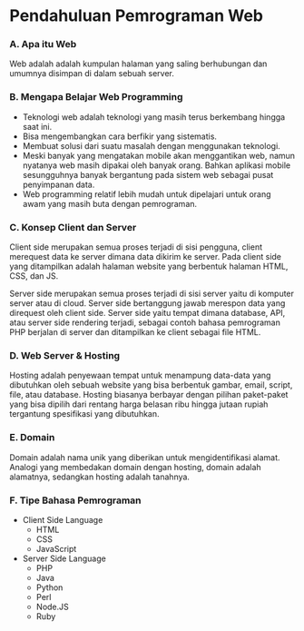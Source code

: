 # Pendahuluan Pemrograman Web

### A. Apa itu Web
Web adalah adalah kumpulan halaman yang saling berhubungan dan umumnya disimpan di dalam sebuah server.

### B. Mengapa Belajar Web Programming
- Teknologi web adalah teknologi yang masih terus berkembang hingga saat ini.
- Bisa mengembangkan cara berfikir yang sistematis.
- Membuat solusi dari suatu masalah dengan menggunakan teknologi.
- Meski banyak yang mengatakan mobile akan menggantikan web, namun nyatanya web masih dipakai oleh banyak orang. Bahkan aplikasi mobile sesungguhnya banyak bergantung pada sistem web sebagai pusat penyimpanan data.
- Web programming relatif lebih mudah untuk dipelajari untuk orang awam yang masih buta dengan pemrograman.

### C. Konsep Client dan Server
Client side merupakan semua proses terjadi di sisi pengguna, client merequest data ke server dimana data dikirim ke server. Pada client side yang ditampilkan adalah halaman website yang berbentuk halaman HTML, CSS, dan JS.

Server side merupakan semua proses terjadi di sisi server yaitu di komputer server atau di cloud. Server side bertanggung jawab merespon data yang direquest oleh client side. Server side yaitu tempat dimana database, API, atau server side rendering terjadi, sebagai contoh bahasa pemrograman PHP berjalan di server dan ditampilkan ke client sebagai file HTML.

### D. Web Server & Hosting
Hosting adalah penyewaan tempat untuk menampung data-data yang dibutuhkan oleh sebuah website yang bisa berbentuk gambar, email, script, file, atau database. Hosting biasanya berbayar dengan pilihan paket-paket yang bisa dipilih dari rentang harga belasan ribu hingga jutaan rupiah tergantung spesifikasi yang dibutuhkan.

### E. Domain
Domain adalah nama unik yang diberikan untuk mengidentifikasi alamat. Analogi yang membedakan domain dengan hosting, domain adalah alamatnya, sedangkan hosting adalah tanahnya.

### F. Tipe Bahasa Pemrograman
- Client Side Language
    - HTML
    - CSS
    - JavaScript
- Server Side Language
    - PHP
    - Java
    - Python
    - Perl
    - Node.JS
    - Ruby